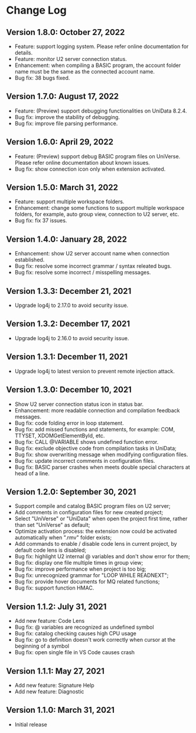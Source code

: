 # Change Log

## Version 1.8.0: October 27, 2022

- Feature: support logging system. Please refer online documentation for details.
- Feature: monitor U2 server connection status.
- Enhancement: when compiling a BASIC program, the account folder name must be the same as the connected account name.
- Bug fix: 38 bugs fixed.

## Version 1.7.0: August 17, 2022

- Feature: (Preview) support debugging functionalities on UniData 8.2.4. 
- Bug fix: improve the stability of debugging.
- Bug fix: improve file parsing performance.

## Version 1.6.0: April 29, 2022

- Feature: (Preview) support debug BASIC program files on UniVerse. Please refer online documentation about known issues.
- Bug fix: show connection icon only when extension activated. 

## Version 1.5.0: March 31, 2022

- Feature: support multiple workspace folders.
- Enhancement: change some functions to support multiple workspace folders, for example, auto group view, connection to U2 server, etc.
- Bug fix: fix 37 issues.

## Version 1.4.0: January 28, 2022

- Enhancement: show U2 server account name when connection established.
- Bug fix: resolve some incorrect grammar / syntax releated bugs.
- Bug fix: resolve some incorrect / misspelling messages.

## Version 1.3.3: December 21, 2021

- Upgrade log4j to 2.17.0 to avoid security issue.

## Version 1.3.2: December 17, 2021

- Upgrade log4j to 2.16.0 to avoid security issue.

## Version 1.3.1: December 11, 2021

- Upgrade log4j to latest version to prevent remote injection attack.

## Version 1.3.0: December 10, 2021

- Show U2 server connection status icon in status bar.
- Enhancement: more readable connection and compilation feedback messages.
- Bug fix: code folding error in loop statement.
- Bug fix: add missed functions and statements, for example: COM, TTYSET, XDOMGetElementById, etc.
- Bug fix: CALL @VARIABLE shows undefined function error.
- Bug fix: exclude objective code from compilation tasks in UniData;
- Bug fix: show overwriting message when modifying configuration files.
- Bug fix: update incorrect comments in configuration files.
- Bug fix: BASIC parser crashes when meets double special characters at head of a line.

## Version 1.2.0: September 30, 2021

- Support compile and catalog BASIC program files on U2 server;
- Add comments in configuration files for new created project;
- Select "UniVerse" or "UniData" when open the project first time, rather than set "UniVerse" as default;
- Optimize activation process: the extension now could be activated automatically when ".rmv" folder exists;
- Add commands to enable / disable code lens in current project, by default code lens is disabled;
- Bug fix: highlight U2 internal @ variables and don't show error for them;
- Bug fix: display one file multiple times in group view;
- Bug fix: improve performance when project is too big;
- Bug fix: unrecognized grammar for "LOOP WHILE READNEXT";
- Bug fix: provide hover documents for MQ related functions;
- Bug fix: support function HMAC.

## Version 1.1.2: July 31, 2021

- Add new feature: Code Lens
- Bug fix: @ variables are recognized as undefined symbol
- Bug fix: catalog checking causes high CPU usage
- Bug fix: go to definition doesn't work correctly when cursor at the beginning of a symbol
- Bug fix: open single file in VS Code causes crash

## Version 1.1.1: May 27, 2021

- Add new feature: Signature Help
- Add new feature: Diagnostic

## Version 1.1.0: March 31, 2021

- Initial release
